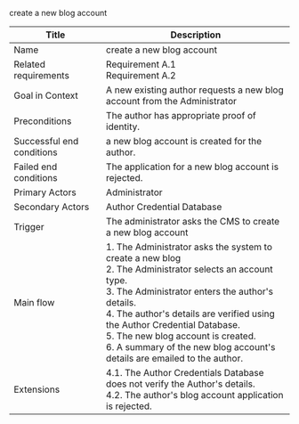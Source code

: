 
create a new blog account

| Title | Description |
| -     | -           |
| Name | create a new blog account |
| Related requirements | Requirement A.1<br/>Requirement A.2|
| Goal in Context | A new existing author requests a new blog account from the Administrator|
| Preconditions | The author has appropriate proof of identity.|
| Successful end conditions | a new blog account is created for the author.|
| Failed end conditions | The application for a new blog account is rejected.|
| Primary Actors | Administrator|
| Secondary Actors | Author Credential Database|
| Trigger | The administrator asks the CMS to create a new blog account|
| Main flow | 1. The Administrator asks the system to create a new blog<br/>2. The Administrator selects an account type.<br/>3. The Administrator enters the author's details.<br/>4. The author's details are verified using the Author Credential Database.<br/>5. The new blog account is created.<br/>6. A summary of the new blog account's details are emailed to the author.|
| Extensions | 4.1. The Author Credentials Database does not verify the Author's details.<br/>4.2. The author's blog account application is rejected.|
